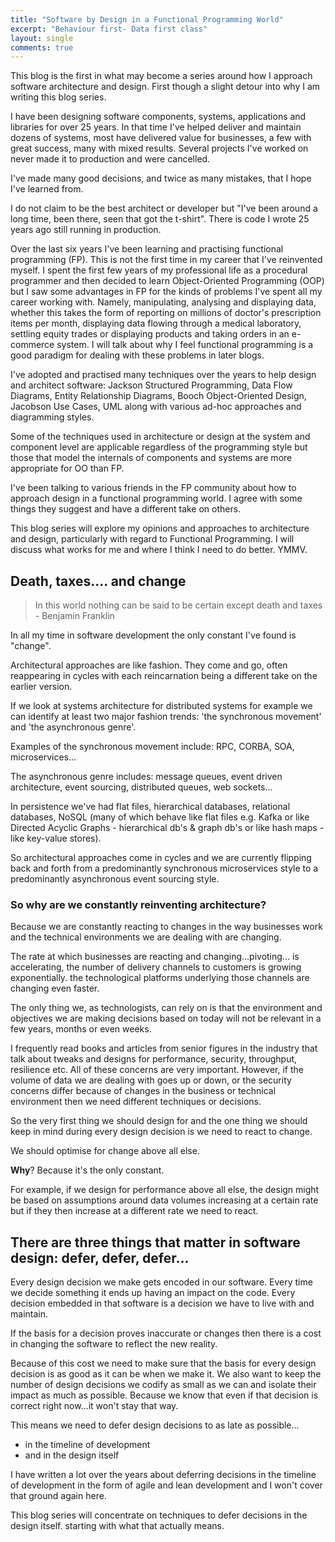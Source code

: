 ```yaml
---
title: "Software by Design in a Functional Programming World"
excerpt: "Behaviour first- Data first class"
layout: single
comments: true
---
```


This blog is the first in what may become a series around how I approach software architecture and design. First though
a slight detour into why I am writing this blog series.

I have been designing software components, systems, applications and libraries for over 25 years. In that time I've
helped deliver and maintain dozens of systems, most have delivered value for businesses, a few with great success, many
with mixed results. Several projects I've worked on never made it to production and were cancelled.

I've made many good decisions, and twice as many mistakes, that I hope I've learned from.

I do not claim to be the best architect or developer but "I've been around a long time, been there, seen that got the
t-shirt". There is code I wrote 25 years ago still running in production.

Over the last six years I've been learning and practising functional programming (FP). This is not the first time in my
career that I've reinvented myself. I spent the first few years of my professional life as a procedural programmer and then
decided to learn Object-Oriented Programming (OOP) but I saw some advantages in FP for the kinds of problems I've spent
all my career working with. Namely, manipulating, analysing and displaying data, whether this takes the form of reporting on
millions of doctor's prescription items per month, displaying data flowing through a medical laboratory, settling equity
trades or displaying products and taking orders in an e-commerce system. I will talk about why I feel functional
programming is a good paradigm for dealing with these problems in later blogs.

I've adopted and practised many techniques over the years to help design and architect software: Jackson Structured
Programming, Data Flow Diagrams, Entity Relationship Diagrams, Booch Object-Oriented Design, Jacobson Use Cases, UML
along with various ad-hoc approaches and diagramming styles.

Some of the techniques used in architecture or design at the system and component level are applicable regardless of the
programming style but those that model the internals of components and systems are more appropriate for OO than FP.

I've been talking to various friends in the FP community about how to approach design in a functional programming
world. I agree with some things they suggest and have a different take on others.

This blog series will explore my opinions and approaches to architecture and design, particularly with regard to
Functional Programming. I will discuss what works for me and where I think I need to do better. YMMV.

## Death, taxes.... and change ##

> In this world nothing can be said to be certain except death and taxes - Benjamin Franklin

In all my time in software development the only constant I've found is "change".

Architectural approaches are like fashion. They come and go, often reappearing in cycles with each reincarnation being a
different take on the earlier version.

If we look at systems architecture for distributed systems for example we can identify at least two major fashion
trends: 'the synchronous movement' and 'the asynchronous genre'.

Examples of the synchronous movement include: RPC, CORBA, SOA, microservices...

The asynchronous genre includes: message queues, event driven architecture, event sourcing, distributed queues, web
sockets...

In persistence we've had flat files, hierarchical databases, relational databases, NoSQL (many of which behave like flat
files e.g. Kafka or like Directed Acyclic Graphs - hierarchical db's & graph db's or like hash maps - like key-value
stores).

So architectural approaches come in cycles and we are currently flipping back and forth from a predominantly
synchronous microservices style to a predominantly asynchronous event sourcing style.

### So why are we constantly reinventing architecture? ###

Because we are constantly reacting to changes in the way businesses work and the technical environments we are dealing
with are changing.

The rate at which businesses are reacting and changing...pivoting... is accelerating, the number of delivery channels to
customers is growing exponentially. the technological platforms underlying those channels are changing even faster.

The only thing we, as technologists, can rely on is that the environment and objectives we are making decisions based on
today will not be relevant in a few years, months or even weeks.

I frequently read books and articles from senior figures in the industry that talk about tweaks and designs for
performance, security, throughput, resilience etc. All of these concerns are very important. However, if the volume of
data we are dealing with goes up or down, or the security concerns differ because of changes in the business or
technical environment then we need different techniques or decisions.

So the very first thing we should design for and the one thing we should keep in mind during every design decision is we
need to react to change.

We should optimise for change above all else.

**Why**? Because it's the only constant.

For example, if we design for performance above all else, the design might be based on assumptions around data volumes
increasing at a certain rate but if they then increase at a different rate we need to react.

## There are three things that matter in software design: defer, defer, defer... ##

Every design decision we make gets encoded in our software. Every time we decide something it ends up having an impact
on the code. Every decision embedded in that software is a decision we have to live with and maintain.

If the basis for a decision proves inaccurate or changes then there is a cost in changing the software to reflect the
new reality.

Because of this cost we need to make sure that the basis for every design decision is as good as it can be when we make
it. We also want to keep the number of design decisions we codify as small as we can and isolate their impact as much as
possible. Because we know that even if that decision is correct right now...it won't stay that way.

This means we need to defer design decisions to as late as possible...

* in the timeline of development
* and in the design itself

I have written a lot over the years about deferring decisions in the timeline of development in the form of agile and
lean development and I won't cover that ground again here.

This blog series will concentrate on techniques to defer decisions in the design itself. starting with what that
actually means.
